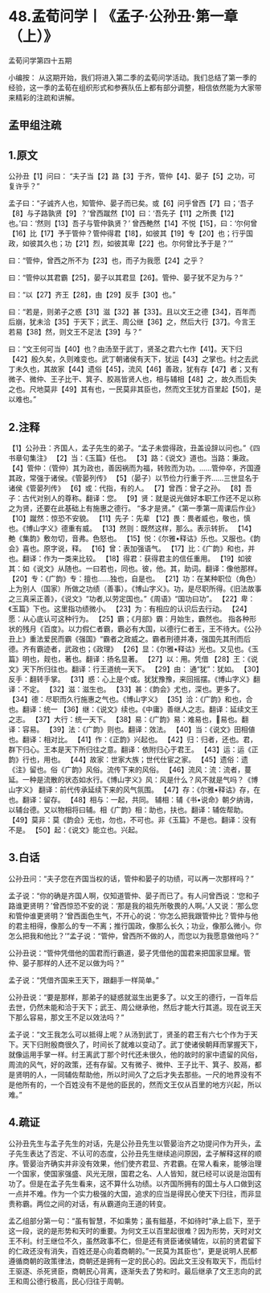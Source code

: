 # 48.孟荀问学丨《孟子·公孙丑·第一章（上）》

孟荀问学第四十五期

小编按：
从这期开始，我们将进入第二季的孟荀问学活动。我们总结了第一季的经验，这一季的孟荀在组织形式和参赛队伍上都有部分调整，相信依然能为大家带来精彩的注疏和讲解。



## 孟甲组注疏

## 1.原文


公孙丑【1】问曰： “夫子当【2】路【3】于齐，管仲【4】、晏子【5】之功，可复许乎？”

孟子曰：“子诚齐人也，知管仲、晏子而已矣。或【6】问乎曾西【7】曰；‘吾子【8】与子路孰贤【9】？’曾西蹴然【10】曰：‘吾先子【11】之所畏【12】也。’曰：‘然则【13】吾子与管仲孰贤？’
曾西艴然【14】不悦【15】，曰：‘尔何曾【16】比【17】予于管仲？管仲得君【18】，如彼其【19】专【20】也；行乎国政，如彼其久也；功【21】烈，如彼其卑【22】也。尔何曾比予于是？’”

曰：“管仲，曾西之所不为【23】也，而子为我愿【24】之乎？

曰：“管仲以其君霸【25】，晏子以其君显【26】。管仲、晏子犹不足为与？”

曰：“以【27】齐王【28】，由【29】反手【30】也。”

曰：“若是，则弟子之惑【31】滋【32】甚【33】。且以文王之德【34】，百年而后崩，犹未洽【35】于天下；武王、周公继【36】之，然后大行【37】。今言王若易【38】然，则文王不足法【39】与？”

曰：“文王何可当【40】也？由汤至于武丁，贤圣之君六七作【41】。天下归【42】殷久矣，久则难变也。武丁朝诸侯有天下，犹运【43】之掌也。纣之去武丁未久也，其故家【44】遗俗【45】，流风【46】善政，犹有存【47】者；又有微子、微仲、王子比干、箕子、胶鬲皆贤人也，相与辅相【48】之，故久而后失之也。尺地莫非【49】其有也，一民莫非其臣也，然而文王犹方百里起【50】，是以难也。”


## 2.注释

【1】公孙丑：齐国人，孟子先生的弟子。“孟子未尝得政，丑盖设辞以问也。”《四书章句集注》
【2】当：《玉篇》任也。
【3】路：《说文》道也。当路：秉政。
【4】管仲：（管仲）其为政也，善因祸而为福，转败而为功。……管仲卒，齐国遵其政，常强于诸侯。《管晏列传》
【5】（晏子）以节俭力行重于齐……三世显名于诸侯《管晏列传》
【6】或：代指，有的人。
【7】曾西：曾子之孙。
【8】吾子：古代对别人的尊称。翻译：您。
【9】贤：就是说光做好本职工作还不足以称之为贤，还要在此基础上有施惠之德行。 “多才是贤。”《第一季第一周课后作业》
【10】蹴然：惊恐不安貌。
【11】先子：先辈
【12】畏：畏者威也，敬也，慎也。《博山字义》德重有威。
【13】然则：既然这样，那么。表示转折。
【14】艴《集韵》敷勿切，音弗。色怒也。
【15】悦：《尔雅•释诂》乐也。又服也。《韵会》喜也。原字说，释。
【16】曾：表加强语气。
【17】比：《广韵》和也，并也。翻译：作为一类来比较。
【18】得君：获得君主的信任重用。
【19】如彼其：如《说文》从随也。一曰若也，同也。彼，他。其，助词。翻译：像他那样。
【20】专：《广韵》专：擅也……独也，自是也。
【21】功：在某种职位（角色）上为别人（国家）所做之功绩（善事）。《博山字义》。功，是尽职所得。《旧法故事之三真采正善》，《说文》“功者,以劳定国也。”《周语》“国功曰功”。
【22】卑：《玉篇》下也。这里指功绩微小。
【23】为：有相应的认识后去行动。
【24】愿：从心底认可这种行为。
【25】霸；《月部》霸：月始生，霸然也。 指各种形状的残月《百度》。以力假仁者霸，霸必有大国，以德行仁者王，王不待大。《公孙丑上》重法爱民而霸《强国》“霸者之政威之。霸者刑德并凑，强国先其刑而后德。齐有霸迹者，武政也；《政理》
【26】显：《尔雅•释诂》光也。又见也。《玉篇》明也，觌也，著也。翻译：扬名显著。
【27】以：用。凭借
【28】王：《说文》天下所归往也。翻译：行王道统一天下。
【29】由： 通“犹”：犹如。
【30】反手：翻转手掌。
【31】惑：心上是个或。犹犹豫豫，来回摇摆。《博山字义》翻译：不定。
【32】滋：滋生也。
【33】甚：《韵会》尤也，深也。更多了。
【34】德：尽职而久行施惠之气也。《博山字义》
【35】洽：《广韵》和也，合也。翻译：统一
【36】继：《说文》续也。《中庸》善继人之志。翻译：延续文王之志。
【37】大行：统一天下。
【38】易：《广韵》易：难易也，𥳑易也。翻译：容易。
【39】法：《广韵》则也。翻译：效法。
【40】当：《说文》田相値也。翻译：相对比。
【41】作：《正韵》兴起也。
【42】归：归者，还也。君，群下归心。王本是天下所归往之意。翻译：依附归心于君王。
【43】运：运《正韵》行也，用也。
【44】故家：世家大族；世代仕宦之家。
【45】遗俗：遗《注》留也。俗《广韵》风俗。流传下来的风俗。
【46】流风：流：流者，蔓延。一种是流散的状态如水行。《博山字义》风：风是什么？风不就是气吗？《博山字义》 翻译：前代传承延续下来的风气氛围。
【47】存：《尔雅•释诂》存，在也。翻译：留存。
【48】相与：一起，共同。
辅相：辅《书•说命》朝夕纳诲，以辅台德。又以物相将曰辅。相《广韵》相：助也，扶也。翻译：辅佐帮助。
【49】莫非：莫《韵会》无也，勿也，不可也。非《玉篇》不是也。翻译：没有不是。
【50】起：《说文》能立也。兴起。


## 3.白话

公孙丑问：“夫子您在齐国当权的话，管仲和晏子的功绩，可以再一次那样吗？”

孟子说：“你的确是齐国人啊，仅知道管仲、晏子而已了。有人问曾西说：‘您和子路谁更贤明？’曾西惊恐不安的说：‘那是我的祖先所敬畏的人啊。’人又说：‘那么您和管仲谁更贤明？’曾西面色生气，不开心的说：‘你怎么把我跟管仲比？管仲与他的君主相得，像那么的专一不离；推行国政，像那么长久；功业，像那么微小。你怎么把我和他比？’”孟子说：“管仲，曾西所不做的人，而您以为我愿意做他吗？”

公孙丑说：“管仲凭借他的国君而行霸道，晏子凭借他的国君来把国家显耀。管仲、晏子那样的人还不足以做为吗？”

孟子说：“凭借齐国来王天下，跟翻手一样简单。”

公孙丑说：“要是那样，那弟子的疑惑就滋生出更多了。以文王的德行，一百年后去世，仍然未能和洽于天下；武王、周公继承他，然后才能大行其道。现在说王天下那么容易，那文王不足以效法吗？”

孟子说：“文王我怎么可以抵得上呢？从汤到武丁，贤圣的君王有六七个作为于天下。天下归附殷商很久了，时间长了就难以变动了。武丁使诸侯朝拜而掌握天下，就像运用手掌一样。纣王离武丁那个时代还未很久，他的故时的家中遗留的风俗，周流的风气，好的政策，还有存留。又有微子、微仲、王子比干、箕子、胶鬲，都是贤明的人，一同辅佐帮助他，所以时间久了之后才失去那些。一尺的地界没有不是他所有的，一个百姓没有不是他的臣民的，然而文王仅从百里的地方兴起，所以难。”


## 4.疏证

公孙丑先生与孟子先生的对话，先是公孙丑先生以管晏治齐之功提问作为开头，孟子先生表达了否定、不认可的态度，公孙丑先生继续追问原因，孟子解释这样的顺序。管晏治齐确实并非没有效果，他们使齐君显、齐君霸。在常人看来，能够治理一个国家，使国家强盛、风光无限，国君之名、人人皆知，就已经可以说是治国有功了。但是在孟子先生看来，这不算什么功绩。以齐国所拥有的国土与人口做到这一点并不难。作为一个实力极强的大国，追求的应当是得民心使天下归往，而非显贵称霸。两位之间的对话，有从霸道向王道的转变。

孟乙组部分第一句：“虽有智慧，不如乘势；虽有鎡基，不如待时”承上启下，至于这一段，说的是形势和天时的重要。为何文王以百里起很难？因为形势，天时对文王不利。纣王继位不久，虽然政事不仁，但是还有贤臣诸侯辅佐，以前的贤君留下的仁政还没有消失，百姓还是心向着商朝的。”一民莫为其臣也“，更是说明人民都遵循商朝的政策律法，商朝还是拥有一定的民心的。因此文王没有取天下，而后纣王驱逐、杀死贤臣，商朝民心背离，逐渐失去了势和时。最后继承了文王志向的武王和周公德行极高，民心归往于周朝。